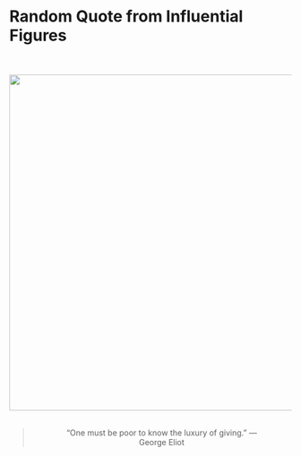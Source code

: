 # Random Quote from Influential Figures

<div align="center">
  <br>
  <br>
  <a href="https://en.wikipedia.org/wiki/George_Eliot" title="George Eliot - Wikipedia"><img src="https://upload.wikimedia.org/wikipedia/commons/thumb/4/48/George_Eliot%2C_por_Fran%C3%A7ois_D%27Albert_Durade.jpg/800px-George_Eliot%2C_por_Fran%C3%A7ois_D%27Albert_Durade.jpg" width="600px"></a>
  <br>
  <br>
  <blockquote>&ldquo;One must be poor to know the luxury of giving.&rdquo; &mdash; <footer>George Eliot</footer></blockquote>
</div>
  